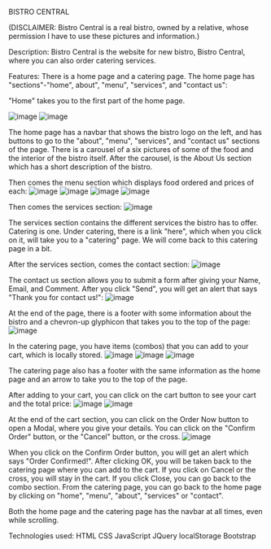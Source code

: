 BISTRO CENTRAL

(DISCLAIMER: Bistro Central is a real bistro, owned by a relative, whose permission I have to use these pictures and information.)

Description: Bistro Central is the website for new bistro, Bistro Central, where you can also order catering services.

Features:
There is a home page and a catering page.
The home page has "sections"-"home", about", "menu", "services", and "contact us":

"Home" takes you to the first part of the home page.

![image](https://user-images.githubusercontent.com/43327790/47950887-88955d00-df83-11e8-84de-f615afa2011b.png)
![image](https://user-images.githubusercontent.com/43327790/47950907-ce522580-df83-11e8-92df-be47794dbbeb.png)
 
The home page has a navbar that shows the bistro logo on the left, and has buttons to go to the "about", "menu", "services", and "contact us" sections of the page.
There is a carousel of a six pictures of some of the food and the interior of the bistro itself.
After the carousel, is the About Us section which has a short description of the bistro. 

Then comes the menu section which displays food ordered and prices of each:
![image](https://user-images.githubusercontent.com/43327790/47950974-bdee7a80-df84-11e8-8c6c-2c4589e85c76.png)
![image](https://user-images.githubusercontent.com/43327790/47950985-dd85a300-df84-11e8-8691-9f13441d16bb.png)
![image](https://user-images.githubusercontent.com/43327790/47950998-fb530800-df84-11e8-8671-5d9b9e913615.png)
![image](https://user-images.githubusercontent.com/43327790/47951008-158ce600-df85-11e8-977e-8f1482eb26c2.png)

Then comes the services section:
![image](https://user-images.githubusercontent.com/43327790/47951024-4a00a200-df85-11e8-9bea-8209068191a2.png)

The services section contains the different services the bistro has to offer. Catering is one. Under catering, there is a link "here", which when you click on it, will take you to a "catering" page. We will come back to this catering page in a bit.

After the services section, comes the contact section:
![image](https://user-images.githubusercontent.com/43327790/47951071-e034c800-df85-11e8-9b2e-dd09c15444fd.png)

The contact us section allows you to submit a form after giving your Name, Email, and Comment. After you click "Send", you will get an alert that says "Thank you for contact us!":
![image](https://user-images.githubusercontent.com/43327790/47951104-520d1180-df86-11e8-941c-b9c68b14c542.png)

At the end of the page, there is a footer with some information about the bistro and a chevron-up glyphicon that takes you to the top of the page:
![image](https://user-images.githubusercontent.com/43327790/47951147-e5464700-df86-11e8-9540-76e0f5cf92c2.png)


In the catering page, you have items (combos) that you can add to your cart, which is locally stored.
![image](https://user-images.githubusercontent.com/43327790/47952204-d31fd500-df95-11e8-9c30-0c395b7d5a13.png)
![image](https://user-images.githubusercontent.com/43327790/47952220-04000a00-df96-11e8-8892-3fa6db90c167.png)
![image](https://user-images.githubusercontent.com/43327790/47952225-23973280-df96-11e8-8486-bac6ba58782a.png)

The catering page also has a footer with the same information as the home page and an arrow to take you to the top of the page. 

After adding to your cart, you can click on the cart button to see your cart and the total price:
![image](https://user-images.githubusercontent.com/43327790/47952245-6eb14580-df96-11e8-88b0-34f59429f635.png)
![image](https://user-images.githubusercontent.com/43327790/47952248-85579c80-df96-11e8-830d-64d325187d5e.png)

At the end of the cart section, you can click on the Order Now button to open a Modal, where you give your details. You can click on the "Confirm Order" button, or the "Cancel" button, or the cross.
![image](https://user-images.githubusercontent.com/43327790/47952262-b1731d80-df96-11e8-8562-629c6f159090.png)

When you click on the Confirm Order button, you will get an alert which says "Order Confirmed!". After clicking OK, you will be taken back to the catering page where you can add to the cart. If you click on Cancel or the cross, you will stay in the cart. If you click Close, you can go back to the combo section.
From the catering page, you can go back to the home page by clicking on "home", "menu", "about", "services" or "contact".

Both the home page and the catering page has the navbar at all times, even while scrolling.

Technologies used:
HTML
CSS
JavaScript
JQuery
localStorage
Bootstrap